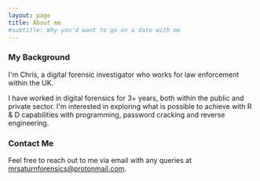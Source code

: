 ```yaml
---
layout: page
title: About me
#subtitle: Why you'd want to go on a date with me
---
```

### My Background

I'm Chris, a digital forensic investigator who works for law enforcement within the UK. 

I have worked in digital forensics for 3+ years, both within the public and private sector. I'm interested in exploring what is possible to achieve with R & D capabilities with programming, password cracking and reverse engineering.


### Contact Me

Feel free to reach out to me via email with any queries at [mrsaturnforensics@protonmail.com](mrsaturnforensics@protonmail.com).
